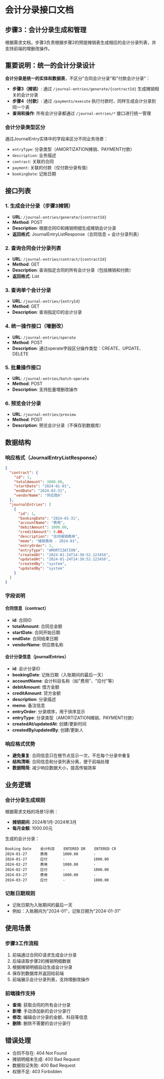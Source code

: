 # 会计分录接口文档

## 步骤3：会计分录生成和管理

根据需求文档，步骤3负责根据步骤2的预提摊销表生成相应的会计分录列表，并支持前端的增删改操作。

## 重要说明：统一的会计分录设计

**会计分录是统一的实体和数据表**，不区分"合同会计分录"和"付款会计分录"：

- **步骤3（摊销）**: 通过 `/journal-entries/generate/{contractId}` 生成摊销相关的会计分录
- **步骤4（付款）**: 通过 `/payments/execute` 执行付款时，同样生成会计分录到同一个表
- **查询和操作**: 所有会计分录都通过 `/journal-entries/*` 接口进行统一管理

### 会计分录类型区分
通过JournalEntry实体中的字段来区分不同业务场景：
- `entryType`: 分录类型（AMORTIZATION摊销、PAYMENT付款）
- `description`: 业务描述
- `contract`: 关联的合同
- `payment`: 关联的付款（仅付款分录有值）
- `bookingDate`: 记账日期

## 接口列表

### 1. 生成会计分录（步骤3摊销）
- **URL**: `/journal-entries/generate/{contractId}`
- **Method**: POST
- **Description**: 根据合同ID和摊销明细生成摊销会计分录
- **返回格式**: JournalEntryListResponse（合同信息 + 会计分录列表）

### 2. 查询合同会计分录列表
- **URL**: `/journal-entries/contract/{contractId}`
- **Method**: GET
- **Description**: 查询指定合同的所有会计分录（包括摊销和付款）
- **返回格式**: List<JournalEntry>

### 3. 查询单个会计分录
- **URL**: `/journal-entries/{entryId}`
- **Method**: GET
- **Description**: 查询指定ID的会计分录

### 4. 统一操作接口（增删改）
- **URL**: `/journal-entries/operate`
- **Method**: POST
- **Description**: 通过operate字段区分操作类型：CREATE、UPDATE、DELETE

### 5. 批量操作接口
- **URL**: `/journal-entries/batch-operate`
- **Method**: POST
- **Description**: 支持批量增删改操作

### 6. 预览会计分录
- **URL**: `/journal-entries/preview`
- **Method**: POST
- **Description**: 预览会计分录（不保存到数据库）

## 数据结构

### 响应格式（JournalEntryListResponse）
```json
{
  "contract": {
    "id": 1,
    "totalAmount": 3000.00,
    "startDate": "2024-01-01",
    "endDate": "2024-03-31",
    "vendorName": "供应商A"
  },
  "journalEntries": [
    {
      "id": 1,
      "bookingDate": "2024-01-31",
      "accountName": "费用",
      "debitAmount": 1000.00,
      "creditAmount": 0.00,
      "description": "合同摊销费用",
      "memo": "摊销费用 - 2024-01",
      "entryOrder": 1,
      "entryType": "AMORTIZATION",
      "createdAt": "2024-01-24T14:30:52.123456",
      "updatedAt": "2024-01-24T14:30:52.123456",
      "createdBy": "system",
      "updatedBy": "system"
    }
  ]
}
```

### 字段说明

#### 合同信息（contract）
- **id**: 合同ID
- **totalAmount**: 合同总金额
- **startDate**: 合同开始日期
- **endDate**: 合同结束日期
- **vendorName**: 供应商名称

#### 会计分录信息（journalEntries）
- **id**: 会计分录ID
- **bookingDate**: 记账日期（入账期间的最后一天）
- **accountName**: 会计科目名称（如"费用"、"应付"等）
- **debitAmount**: 借方金额
- **creditAmount**: 贷方金额
- **description**: 分录描述
- **memo**: 备注信息
- **entryOrder**: 分录顺序，用于排序显示
- **entryType**: 分录类型（AMORTIZATION摊销、PAYMENT付款）
- **createdAt/updatedAt**: 创建/更新时间
- **createdBy/updatedBy**: 创建/更新人

### 响应格式优势
- **避免重复**: 合同信息只在根节点显示一次，不在每个分录中重复
- **结构清晰**: 合同信息和分录列表分离，便于前端处理
- **数据精简**: 减少响应数据大小，提高传输效率

## 业务逻辑

### 会计分录生成规则
根据需求文档的场景1示例：
- **摊销期间**: 2024年1月-2024年3月
- **每月金额**: 1000.00元

生成的会计分录：
```
Booking Date    会计科目    ENTERED DR    ENTERED CR
2024-01-27      费用       1000.00       -
2024-01-27      应付       -             1000.00
2024-02-27      费用       1000.00       -
2024-02-27      应付       -             1000.00
2024-03-27      费用       1000.00       -
2024-03-27      应付       -             1000.00
```

### 记账日期规则
- 记账日期为入账期间的最后一天
- 例如：入账期间为"2024-01"，记账日期为"2024-01-31"

## 使用场景

### 步骤3工作流程
1. 前端通过合同ID请求生成会计分录
2. 后端读取步骤2的摊销明细数据
3. 根据摊销明细自动生成会计分录
4. 保存到数据库并返回给前端
5. 前端展示会计分录列表，支持增删改操作

### 前端操作支持
- **查询**: 获取合同的所有会计分录
- **新增**: 手动添加新的会计分录行
- **修改**: 编辑会计分录的金额、科目等信息
- **删除**: 删除不需要的会计分录行

## 错误处理
- 合同不存在: 404 Not Found
- 摊销明细未生成: 400 Bad Request
- 数据验证失败: 400 Bad Request
- 权限不足: 403 Forbidden
